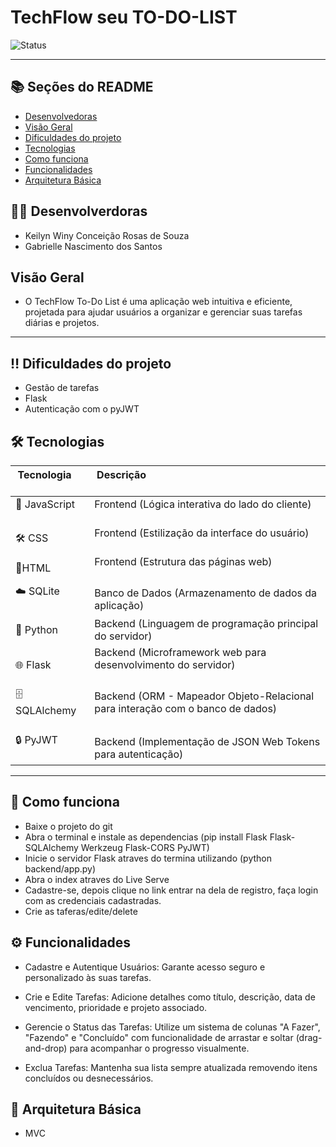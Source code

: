 # TechFlow seu TO-DO-LIST

![Status](https://img.shields.io/badge/Status-Desenvolvendo-brightgreen)

---

## 📚 Seções do README

- [Desenvolvedoras](#-desenvolvedoras)
- [Visão Geral](#visão-geral)
- [Dificuldades do projeto](#dificuldades-do-projeto)
- [Tecnologias](#tecnologias)
- [Como funciona](#como-funciona)
- [Funcionalidades](#funcionalidades)
- [Arquitetura Básica](#arquitetura-básica)

## 👨‍💻 Desenvolverdoras
- Keilyn Winy Conceição Rosas de Souza
- Gabrielle Nascimento dos Santos

## Visão Geral

- O TechFlow To-Do List é uma aplicação web intuitiva e eficiente, projetada para ajudar usuários a organizar e gerenciar suas tarefas diárias e projetos.

---


## ‼️ Dificuldades do projeto

 - Gestão de tarefas
 - Flask
 - Autenticação com o pyJWT

## 🛠️ Tecnologias

| Tecnologia         | Descrição                                                                      |
| ------------------ | ------------------------------------------------------------------------------ |
| 🧠 JavaScript       | Frontend (Lógica interativa do lado do cliente)            |
| 🛠️ CSS      | Frontend (Estilização da interface do usuário)         |
| 📝HTML     | Frontend (Estrutura das páginas web)                    |
| ☁️ SQLite          | Banco de Dados (Armazenamento de dados da aplicação)                  |
| 🐍 Python     | Backend (Linguagem de programação principal do servidor)                  |
| 🌐 Flask            | Backend (Microframework web para desenvolvimento do servidor)                                          |
| 🗄️ SQLAlchemy      | Backend (ORM - Mapeador Objeto-Relacional para interação com o banco de dados)                                                  |
| 🔒 PyJWT           | Backend (Implementação de JSON Web Tokens para autenticação)   
---

## 📁 Como funciona

- Baixe o projeto do git
- Abra o terminal e instale as dependencias (pip install Flask Flask-SQLAlchemy Werkzeug Flask-CORS PyJWT)
- Inicie o servidor Flask atraves do termina utilizando (python backend/app.py)
- Abra o index atraves do Live Serve
- Cadastre-se, depois clique no link entrar na dela de registro, faça login com as credenciais cadastradas. 
- Crie as taferas/edite/delete 

## ⚙️ Funcionalidades
- Cadastre e Autentique Usuários: Garante acesso seguro e personalizado às suas tarefas.

- Crie e Edite Tarefas: Adicione detalhes como título, descrição, data de vencimento, prioridade e projeto associado.

- Gerencie o Status das Tarefas: Utilize um sistema de colunas "A Fazer", "Fazendo" e "Concluído" com funcionalidade de arrastar e soltar (drag-and-drop) para acompanhar o progresso visualmente.

- Exclua Tarefas: Mantenha sua lista sempre atualizada removendo itens concluídos ou desnecessários.

## 📑 Arquitetura Básica

- MVC